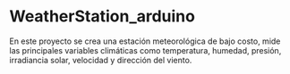 # WeatherStation_arduino
En este proyecto  se crea una estación meteorológica de bajo costo, mide las principales variables climáticas como temperatura, humedad, presión, irradiancia solar, velocidad y dirección del viento.
